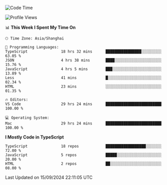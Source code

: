 <!--START_SECTION:waka-->
![Code Time](http://img.shields.io/badge/Code%20Time-6%2C654%20hrs%202%20mins-blue)

![Profile Views](http://img.shields.io/badge/Profile%20Views-0-blue)

📊 **This Week I Spent My Time On** 

```text
🕑︎ Time Zone: Asia/Shanghai

💬 Programming Languages: 
TypeScript               18 hrs 32 mins      ████████████████░░░░░░░░░   63.05 % 
JSON                     4 hrs 38 mins       ████░░░░░░░░░░░░░░░░░░░░░   15.76 % 
JavaScript               4 hrs 5 mins        ███░░░░░░░░░░░░░░░░░░░░░░   13.89 % 
Less                     41 mins             █░░░░░░░░░░░░░░░░░░░░░░░░   02.34 % 
HTML                     23 mins             ░░░░░░░░░░░░░░░░░░░░░░░░░   01.35 % 

🔥 Editors: 
VS Code                  29 hrs 24 mins      █████████████████████████   100.00 % 

💻 Operating System: 
Mac                      29 hrs 24 mins      █████████████████████████   100.00 % 
```

**I Mostly Code in TypeScript** 

```text
TypeScript               18 repos            ██████████████████░░░░░░░   72.00 % 
JavaScript               5 repos             █████░░░░░░░░░░░░░░░░░░░░   20.00 % 
HTML                     2 repos             ██░░░░░░░░░░░░░░░░░░░░░░░   08.00 % 
```




 Last Updated on 15/09/2024 22:11:05 UTC
<!--END_SECTION:waka-->
